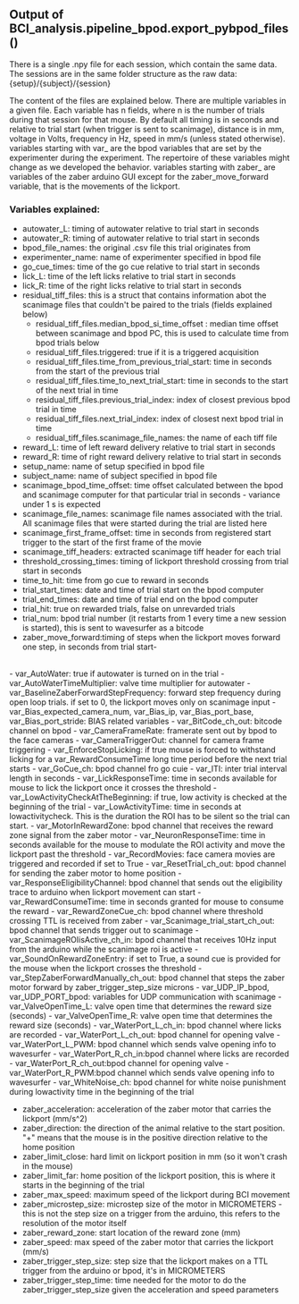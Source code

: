 ## Output of BCI_analysis.pipeline_bpod.export_pybpod_files()

There is a single .npy file for each session, which contain the same data. The sessions are in the same folder structure as the raw data: {setup}/{subject}/{session}

The content of the files are explained below. There are multiple variables in a given file. Each variable has n fields, where n is the number of trials during that session for that mouse. By default all timing is in seconds and relative to trial start (when trigger is sent to scanimage), distance is in mm, voltage in Volts, frequency in Hz, speed in mm/s (unless stated otherwise).
variables starting with var_ are the bpod variables that are set by the experimenter during the experiment. The repertoire of these variables might change as we developed the behavior.
variables starting with zaber_ are variables of the zaber arduino GUI except for the zaber_move_forward variable, that is the movements of the lickport.


### Variables explained:
- autowater_L: timing of autowater relative to trial start in seconds
- autowater_R: timing of autowater relative to trial start in seconds
- bpod_file_names: the original .csv file this trial originates from
- experimenter_name: name of experimenter specified in bpod file
- go_cue_times: time of the go cue relative to trial start in seconds
- lick_L: time of the left licks relative to trial start in seconds
- lick_R: time of the right licks relative to trial start in seconds
- residual_tiff_files: this is a struct that contains information abot the scanimage files that couldn't be paired to the trials (fields explained below)
	- residual_tiff_files.median_bpod_si_time_offset : median time offset between scanimage and bpod PC, this is used to calculate time from bpod trials below
	- residual_tiff_files.triggered: true if it is a triggered acquisition
	- residual_tiff_files.time_from_previous_trial_start: time in seconds from the start of the previous trial
	- residual_tiff_files.time_to_next_trial_start: time in seconds to the start of the next trial in time
	- residual_tiff_files.previous_trial_index: index of closest previous bpod trial in time
	- residual_tiff_files.next_trial_index: index of closest next bpod trial in time
	- residual_tiff_files.scanimage_file_names: the name of each tiff file
- reward_L: time of left reward delivery relative to trial start in seconds
- reward_R: time of right reward delivery relative to trial start in seconds
- setup_name: name of setup specified in bpod file
- subject_name: name of subject specified in bpod file
- scanimage_bpod_time_offset: time offset calculated between the bpod and scanimage computer for that particular trial in seconds - variance under 1 s is expected
- scanimage_file_names: scanimage file names associated with the trial. All scanimage files that were started during the trial are listed here
- scanimage_first_frame_offset: time in seconds from registered start trigger to the start of the first frame of the movie
- scanimage_tiff_headers: extracted scanimage tiff header for each trial
- threshold_crossing_times: timing of lickport threshold crossing from trial start in seconds
- time_to_hit: time from go cue to reward in seconds 
- trial_start_times: date and time of trial start on the bpod computer
- trial_end_times: date and time of trial end on the bpod computer
- trial_hit: true on rewarded trials, false on unrevarded trials
- trial_num: bpod trial number (it restarts from 1 every time a new session is started), this is sent to wavesurfer as a bitcode
- zaber_move_forward:timing of steps when the lickport moves forward one step, in seconds from trial start-
</br>
- var_AutoWater: true if autowater is turned on in the trial
- var_AutoWaterTimeMultiplier: valve time multiplier for autowater
- var_BaselineZaberForwardStepFrequency: forward step frequency during open loop trials. if set to 0, the lickport moves only on scanimage input
- var_Bias_expected_camera_num, var_Bias_ip, var_Bias_port_base, var_Bias_port_stride: BIAS related variables
- var_BitCode_ch_out: bitcode channel on bpod
- var_CameraFrameRate: framerate sent out by bpod to the face cameras
- var_CameraTriggerOut: channel for camera frame triggering
- var_EnforceStopLicking: if true mouse is forced to withstand licking for a var_RewardConsumeTime long time period before the next trial starts
- var_GoCue_ch: bpod channel fro go cuie
- var_ITI: inter trial interval length in seconds
- var_LickResponseTime: time in seconds available for mouse to lick the lickport once it crosses the threshold  
- var_LowActivityCheckAtTheBeginning: if true, low activity is checked at the beginning of the trial
- var_LowActivityTime: time in seconds at lowactivitycheck. This is the duration the ROI has to be silent so the trial can start.
- var_MotorInRewardZone: bpod channel that receives the reward zone signal from the zaber motor
- var_NeuronResponseTime: time in seconds available for the mouse to modulate the ROI activity and move the lickport past the threshold
- var_RecordMovies: face camera movies are triggered and recorded if set to True
- var_ResetTrial_ch_out: bpod channel for sending the zaber motor to home position
- var_ResponseEligibilityChannel: bpod channel that sends out the eligibility trace to arduino when lickport movement can start
- var_RewardConsumeTime: time in seconds granted for mouse to consume the reward
- var_RewardZoneCue_ch: bpod channel where threshold crossing TTL is received from zaber
- var_Scanimage_trial_start_ch_out: bpod channel that sends trigger out to scanimage
- var_ScanimageROIisActive_ch_in: bpod channel that receives 10Hz input from the arduino while the scanimage roi is active
- var_SoundOnRewardZoneEntry: if set to True, a sound cue is provided for the mouse when the lickport crosses the threshold
- var_StepZaberForwardManually_ch_out: bpod channel that steps the zaber motor forward by zaber_trigger_step_size microns
- var_UDP_IP_bpod, var_UDP_PORT_bpod: variables for UDP communication with scanimage
- var_ValveOpenTime_L: valve open time that determines the reward size (seconds)
- var_ValveOpenTime_R: valve open time that determines the reward size (seconds)
- var_WaterPort_L_ch_in: bpod channel where licks are recorded
- var_WaterPort_L_ch_out: bpod channel for opening valve
- var_WaterPort_L_PWM: bpod channel which sends valve opening info to wavesurfer
- var_WaterPort_R_ch_in:bpod channel where licks are recorded
- var_WaterPort_R_ch_out:bpod channel for opening valve 
- var_WaterPort_R_PWM:bpod channel which sends valve opening info to wavesurfer
- var_WhiteNoise_ch: bpod channel for white noise punishment during lowactivity time in the beginning of the trial 

- zaber_acceleration: acceleration of the zaber motor that carries the lickport (mm/s^2) 
- zaber_direction: the direction of the animal relative to the start position. "+" means that the mouse is in the positive direction relative to the home position
- zaber_limit_close: hard limit on lickport position in mm (so it won't crash in the mouse)
- zaber_limit_far: home position of the lickport position, this is where it starts in the beginning of the trial
- zaber_max_speed: maximum speed of the lickport during BCI movement
- zaber_microstep_size: microstep size of the motor in MICROMETERS - this is not the step size on a trigger from the arduino, this refers to the resolution of the motor itself
- zaber_reward_zone: start location of the reward zone (mm) 
- zaber_speed: max speed of the zaber motor that carries the lickport (mm/s)
- zaber_trigger_step_size: step size that the lickport makes on a TTL trigger from the arduino or bpod, it's in MICROMETERS
- zaber_trigger_step_time: time needed for the motor to do the zaber_trigger_step_size given the acceleration and speed parameters
